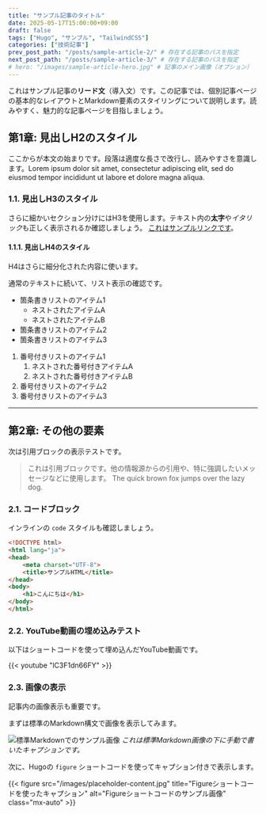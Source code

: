 ```yaml
---
title: "サンプル記事のタイトル"
date: 2025-05-17T15:00:00+09:00
draft: false
tags: ["Hugo", "サンプル", "TailwindCSS"]
categories: ["技術記事"]
prev_post_path: "/posts/sample-article-2/" # 存在する記事のパスを指定
next_post_path: "/posts/sample-article-3/" # 存在する記事のパスを指定
# hero: "/images/sample-article-hero.jpg" # 記事のメイン画像（オプション）
---
```


これはサンプル記事の**リード文**（導入文）です。この記事では、個別記事ページの基本的なレイアウトとMarkdown要素のスタイリングについて説明します。読みやすく、魅力的な記事ページを目指しましょう。

## 第1章: 見出しH2のスタイル

ここからが本文の始まりです。段落は適度な長さで改行し、読みやすさを意識します。Lorem ipsum dolor sit amet, consectetur adipiscing elit, sed do eiusmod tempor incididunt ut labore et dolore magna aliqua.

### 1.1. 見出しH3のスタイル

さらに細かいセクション分けにはH3を使用します。テキスト内の**太字**や*イタリック*も正しく表示されるか確認しましょう。 [これはサンプルリンクです](https://example.com)。

#### 1.1.1. 見出しH4のスタイル

H4はさらに細分化された内容に使います。

通常のテキストに続いて、リスト表示の確認です。

* 箇条書きリストのアイテム1
    * ネストされたアイテムA
    * ネストされたアイテムB
* 箇条書きリストのアイテム2
* 箇条書きリストのアイテム3

1.  番号付きリストのアイテム1
    1.  ネストされた番号付きアイテムA
    2.  ネストされた番号付きアイテムB
2.  番号付きリストのアイテム2
3.  番号付きリストのアイテム3

---

## 第2章: その他の要素

次は引用ブロックの表示テストです。

> これは引用ブロックです。他の情報源からの引用や、特に強調したいメッセージなどに使用します。
> The quick brown fox jumps over the lazy dog.


### 2.1. コードブロック

インラインの `code` スタイルも確認しましょう。

```html
<!DOCTYPE html>
<html lang="ja">
<head>
    <meta charset="UTF-8">
    <title>サンプルHTML</title>
</head>
<body>
    <h1>こんにちは</h1>
</body>
</html>
```

### 2.2. YouTube動画の埋め込みテスト

以下はショートコードを使って埋め込んだYouTube動画です。

{{< youtube "lC3F1dn66FY" >}}

### 2.3. 画像の表示

記事内の画像表示も重要です。

まずは標準のMarkdown構文で画像を表示してみます。

![標準Markdownでのサンプル画像](/images/placeholder-content.jpg "Markdown画像タイトル")
*これは標準Markdown画像の下に手動で書いたキャプションです。*

次に、Hugoの `figure` ショートコードを使ってキャプション付きで表示します。

{{< figure src="/images/placeholder-content.jpg" title="Figureショートコードを使ったキャプション" alt="Figureショートコードのサンプル画像" class="mx-auto" >}}
